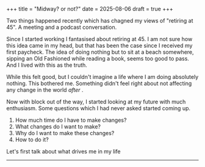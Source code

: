+++
title = "Midway? or not?"
date = 2025-08-06
draft = true
+++

Two things happened recently which has chagned my views of "retiring at 45". A meeting and a podcast conversation.

Since I started working I fantasised about retiring at 45. I am not sure how this idea came in my head, but that has been the case since I received my first paycheck. The idea of doing nothing but to sit at a beach somewhere, sipping an Old Fashioned while reading a book, seems too good to pass. And I lived with this as the truth.

While this felt good, but I couldn't imagine a life where I am doing absolutely nothing. This bothered me. Something didn't feel right about not affecting any change in the world _after_ .

Now with block out of the way, I started looking at my future with much enthusiasm. Some questions which I had never asked started coming up.

1. How much time do I have to make changes?
2. What changes do I want to make?
3. Why do I want to make these changes?
4. How to do it?

Let's first talk about what drives me in my life

---

